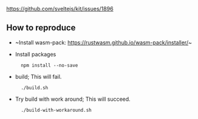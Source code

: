https://github.com/sveltejs/kit/issues/1896


## How to reproduce

- ~Install wasm-pack: https://rustwasm.github.io/wasm-pack/installer/~
- Install packages

        npm install --no-save

- build; This will fail.

        ./build.sh

- Try build with work around; This will succeed.

        ./build-with-workaround.sh
